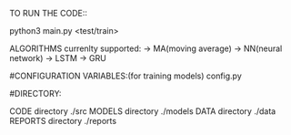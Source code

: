 TO RUN THE CODE::

python3 main.py <test/train> <algorithm>

  ALGORITHMS currenlty supported:
    -> MA(moving average)
    -> NN(neural network)
    -> LSTM
    -> GRU

#CONFIGURATION VARIABLES:(for training models)
config.py

#DIRECTORY:

CODE    directory  ./src
MODELS  directory  ./models
DATA    directory  ./data
REPORTS directory  ./reports







